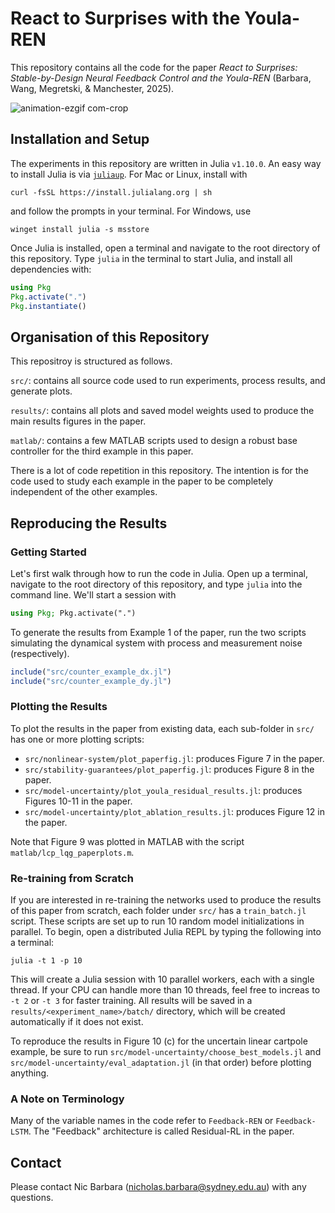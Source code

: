 # React to Surprises with the Youla-REN

This repository contains all the code for the paper *React to Surprises: Stable-by-Design Neural Feedback Control and the Youla-REN* (Barbara, Wang, Megretski, & Manchester, 2025). 

![animation-ezgif com-crop](https://github.com/user-attachments/assets/534c2fbf-19ba-420e-b531-6c5d69a28286)


## Installation and Setup

The experiments in this repository are written in Julia `v1.10.0`. An easy way to install Julia is via [`juliaup`](https://github.com/JuliaLang/juliaup). For Mac or Linux, install with

    curl -fsSL https://install.julialang.org | sh
and follow the prompts in your terminal. For Windows, use

    winget install julia -s msstore


Once Julia is installed, open a terminal and navigate to the root directory of this repository. Type `julia` in the terminal to start Julia, and install all dependencies with:

```julia
using Pkg
Pkg.activate(".")
Pkg.instantiate()
```

## Organisation of this Repository

This repositroy is structured as follows.

`src/`: contains all source code used to run experiments, process results, and generate plots.

`results/`: contains all plots and saved model weights used to produce the main results figures in the paper.

`matlab/`: contains a few MATLAB scripts used to design a robust base controller for the third example in this paper.

There is a lot of code repetition in this repository. The intention is for the code used to study each example in the paper to be completely independent of the other examples.

## Reproducing the Results

### Getting Started

Let's first walk through how to run the code in Julia. Open up a terminal, navigate to the root directory of this repository, and type `julia` into the command line. We'll start a session with
```julia
using Pkg; Pkg.activate(".")
``` 
To generate the results from Example 1 of the paper, run the two scripts simulating the dynamical system with process and measurement noise (respectively).
```julia
include("src/counter_example_dx.jl")
include("src/counter_example_dy.jl")
```

### Plotting the Results

To plot the results in the paper from existing data, each sub-folder in `src/` has one or more plotting scripts:

- `src/nonlinear-system/plot_paperfig.jl`: produces Figure 7 in the paper.
- `src/stability-guarantees/plot_paperfig.jl`: produces Figure 8 in the paper.
- `src/model-uncertainty/plot_youla_residual_results.jl`: produces Figures 10-11 in the paper.
- `src/model-uncertainty/plot_ablation_results.jl`: produces Figure 12 in the paper.

Note that Figure 9 was plotted in MATLAB with the script `matlab/lcp_lqg_paperplots.m`.

### Re-training from Scratch

If you are interested in re-training the networks used to produce the results of this paper from scratch, each folder under `src/` has a `train_batch.jl` script. These scripts are set up to run 10 random model initializations in parallel. To begin, open a distributed Julia REPL by typing the following into a terminal:
```
julia -t 1 -p 10
```
This will create a Julia session with 10 parallel workers, each with a single thread. If your CPU can handle more than 10 threads, feel free to increas to `-t 2` or `-t 3` for faster training. All results will be saved in a `results/<experiment_name>/batch/` directory, which will be created automatically if it does not exist.

To reproduce the results in Figure 10 (c) for the uncertain linear cartpole example, be sure to run `src/model-uncertainty/choose_best_models.jl` and `src/model-uncertainty/eval_adaptation.jl` (in that order) before plotting anything.

### A Note on Terminology

Many of the variable names in the code refer to `Feedback-REN` or `Feedback-LSTM`. The "Feedback" architecture is called Residual-RL in the paper.


## Contact

Please contact Nic Barbara (nicholas.barbara@sydney.edu.au) with any questions.
